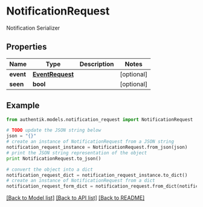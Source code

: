 # NotificationRequest

Notification Serializer

## Properties
Name | Type | Description | Notes
------------ | ------------- | ------------- | -------------
**event** | [**EventRequest**](EventRequest.md) |  | [optional] 
**seen** | **bool** |  | [optional] 

## Example

```python
from authentik.models.notification_request import NotificationRequest

# TODO update the JSON string below
json = "{}"
# create an instance of NotificationRequest from a JSON string
notification_request_instance = NotificationRequest.from_json(json)
# print the JSON string representation of the object
print NotificationRequest.to_json()

# convert the object into a dict
notification_request_dict = notification_request_instance.to_dict()
# create an instance of NotificationRequest from a dict
notification_request_form_dict = notification_request.from_dict(notification_request_dict)
```
[[Back to Model list]](../README.md#documentation-for-models) [[Back to API list]](../README.md#documentation-for-api-endpoints) [[Back to README]](../README.md)


